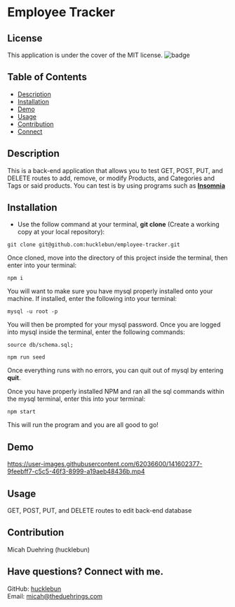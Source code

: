 # Employee Tracker

## License
This application is under the cover of the MIT license.
![badge](https://img.shields.io/badge/license-MIT-brightgreen)

## Table of Contents
- [Description](#description)
- [Installation](#installation)
- [Demo](#demo)
- [Usage](#usage)
- [Contribution](#contribution)
- [Connect](#connect)

## Description
This is a back-end application that allows you to test GET, POST, PUT, and DELETE routes to add, remove, or modify Products, and Categories and Tags or said products. You can test is by using programs such as [**Insomnia**](https://insomnia.rest/)

## Installation

- Use the follow command at your terminal, **git clone** (Create a working copy at your local repository):

```
git clone git@github.com:hucklebun/employee-tracker.git
```

Once cloned, move into the directory of this project inside the terminal, then enter into your terminal:

```
npm i
```

You will want to make sure you have mysql properly installed onto your machine. If installed, enter the following into your terminal:

```
mysql -u root -p
```

You will then be prompted for your mysql password. Once you are logged into mysql inside the terminal, enter the following commands:

```
source db/schema.sql;
```
```
npm run seed
```

Once everything runs with no errors, you can quit out of mysql by entering **quit**.

Once you have properly installed NPM and ran all the sql commands within the mysql terminal, enter this into your terminal:

```
npm start
```

This will run the program and you are all good to go!

## Demo
https://user-images.githubusercontent.com/62036600/141602377-9feebff7-c5c5-46f3-8999-a19aeb48436b.mp4

## Usage
GET, POST, PUT, and DELETE routes to edit back-end database

## Contribution
Micah Duehring (hucklebun)

## Have questions? Connect with me.
GitHub: [hucklebun](https://github.com/hucklebun/)
</br>
Email: micah@theduehrings.com
